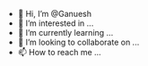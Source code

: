 - 👋 Hi, I’m @Ganuesh
- 👀 I’m interested in ...
- 🌱 I’m currently learning ...
- 💞️ I’m looking to collaborate on ...
- 📫 How to reach me ...

<!---
Ganuesh/Ganuesh is a ✨ spec ial ✨ repository because its `README.md` (this file) appears on your GitHub profile.
You can click the Preview link to take a look at your changes.
--->
